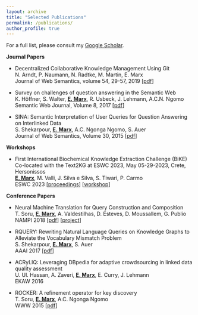 ```yaml
---
layout: archive
title: "Selected Publications"
permalink: /publications/
author_profile: true
---
```


For a full list, please consult my [Google Scholar](https://scholar.google.com/citations?hl=en&user=1jAHNZIAAAAJ).

**Journal Papers**

* Decentralized Collaborative Knowledge Management Using Git <br>
  N. Arndt, P. Naumann, N. Radtke, M. Martin, E. Marx <br>
  Journal of Web Semantics, volume 54, 29-57, 2019 \[[pdf](https://www.sciencedirect.com/science/article/abs/pii/S1570826818300416)\]

* Survey on challenges of question answering in the Semantic Web <br>
  K. Höffner, S. Walter, **<u>E. Marx</u>**, R. Usbeck, J. Lehmann, A.C.N. Ngomo <br>
  Semantic Web Journal, Volume 8, 2017 \[[pdf](https://content.iospress.com/articles/semantic-web/sw247)\]  

* SINA: Semantic Interpretation of User Queries for Question Answering on Interlinked Data <br>
  S. Shekarpour, **<u>E. Marx</u>**, A.C. Ngonga Ngomo, S. Auer <br>
  Journal of Web Semantics, Volume 30, 2015 \[[pdf](https://www.sciencedirect.com/science/article/abs/pii/S1570826814000468)\]

**Workshops**

* First International Biochemical Knowledge Extraction Challenge (BiKE) <br>
  Co-located with the Text2KG at ESWC 2023, May 05-29-2023, Crete, Hersonissos <br>
  **<u>E. Marx</u>**, M. Valli, J. Silva e Silva, S. Tiwari, P. Carmo <br>
  ESWC 2023 \[[proceedings](https://ceur-ws.org/Vol-3447/)\] \[[workshop](https://aksw.org/bike)\]

**Conference Papers**

* Neural Machine Translation for Query Construction and Composition <br>
  T. Soru, **<u>E. Marx</u>**, A. Valdestilhas, D. Esteves, D. Moussallem, G. Publio <br>
  NAMPI 2018 \[[pdf](https://arxiv.org/pdf/1806.10478.pdf)\] \[[project](https://github.com/aksw/NSpM)\]
  
* RQUERY: Rewriting Natural Language Queries on Knowledge Graphs to Alleviate the Vocabulary Mismatch Problem <br>
  S. Shekarpour,  **<u>E. Marx</u>**, S. Auer <br>
  AAAI 2017 \[[pdf](https://ojs.aaai.org/index.php/AAAI/article/download/11131/10990)\]

* ACRyLIQ: Leveraging DBpedia for adaptive crowdsourcing in linked data quality assessment <br>
  U. Ul. Hassan, A. Zaveri, **<u>E. Marx**</u>, E. Curry, J. Lehmann <br>
  EKAW 2016

* ROCKER: A refinement operator for key discovery <br>
  T. Soru, **<u>E. Marx</u>**, A.C. Ngonga Ngomo <br>
  WWW 2015 \[[pdf](https://arxiv.org/pdf/1705.04380.pdf)\]
